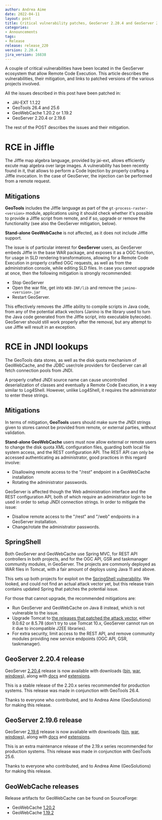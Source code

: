```yaml
---
author: Andrea Aime
date: 2022-04-11
layout: post
title: Critical vulnerability patches, GeoServer 2.20.4 and GeoServer 2.19.6 Released
categories:
- Announcements
tags:
- Release
release: release_220
version: 2.20.4
jira_version: 16838
---
```


A couple of critical vulnerabilities have been located in the GeoServer ecosystem that 
allow Remote Code Execution. This article describes the vulnerabilities, their mitigation,
and links to patched versions of the various projects involved.

All the issues described in this post have been patched in:
* JAI-EXT 1.1.22
* GeoTools 26.4 and 25.6
* GeoWebCache 1.20.2 or 1.19.2
* GeoServer 2.20.4 or 2.19.6

The rest of the POST describes the issues and their mitigation.

RCE in Jiffle
=============

The Jiffle map algebra language, provided by jai-ext, allows efficiently excute map algebra over large images.
A vulnerability has been recently found in it, that allows to perform a Code Injection by properly crafting a Jiffle invocation. In the case of GeoServer, the injection can be performed from a remote request.

Mitigations
-----------

**GeoTools** includes the Jiffle language as part of the ``gt-process-raster-<version>`` module, applications
using it should check whether it's possible to provide a Jiffle script from remote, and if so, upgrade
or remove the functionality (see also the GeoServer mitigation, below).

**Stand-alone GeoWebCache** is not affected, as it does not include Jiffle support.

The issue is of particular interest for **GeoServer** users, as GeoServer embeds Jiffle in the base WAR
package, and exposes it as a OGC function, for usage in SLD rendering transformations, allowing for a Remote Code Execution in properly crafted OGC requests, as well as from the administration console, while editing SLD files.
In case you cannot upgrade at once, then the following mitigation is strongly recommended:

- Stop GeoServer
- Open the war file, get into ``WEB-INF/lib`` and remove the ``janino-<version>.jar``
- Restart GeoServer.

This effectively removes the Jiffle ability to compile scripts in Java code, from any of the potential
attack vectors (Janino is the library used to turn the Java code generated from the Jiffle script, into executable bytecode). 
GeoServer should still work properly after the removal, but any attempt to use Jiffle will result in an exception.

RCE in JNDI lookups
===================

The GeoTools data stores, as well as the disk quota mechanism of GeoWebCache, and the JDBC user/role
providers for GeoServer can all fetch connection pools from JNDI.

A properly crafted JNDI source name can cause uncontrolled deserialization of classes and eventually
a Remote Code Execution, in a way similar to Log4Shell. However, unlike Log4Shell, it requires the
administrator to enter these strings.

Mitigations
-----------

In terms of mitigation, **GeoTools** users should make sure the JNDI strings given to stores cannot
be provided from remote, or external parties, without validation.

**Stand-alone GeoWebCache** users must now allow external or remote users to change the 
disk quota XML configuration files, guarding both local file system access, and the REST
configuration API. The REST API can only be accessed authenticating as administrator, 
good practices in this regard involve:
- Disallowing remote access to the "/rest" endpoint in a GeoWebCache installation
- Rotating the administrator passwords.

GeoServer is affected though the Web administration interface and the REST configuration API,
both of which require an administrator login to be used in order to setup JNDI connection strings.
In order to mitigate the issue:
- Disallow remote access to the "/rest" and "/web" endpoints in a GeoServer installation.
- Change/rotate the administrator passwords.

SpringShell
-----------

Both GeoServer and GeoWebCache use Spring MVC, for REST API controllers in both projects,
and for the OGC API, GSR and taskmanager community  modules, in GeoServer.
The projects are commonly deployed as WAR files in Tomcat, with a fair amount of deploys
using Java 11 and above.

This sets up both projects for exploit on the [SpringShell vulnerability](https://spring.io/blog/2022/03/31/spring-framework-rce-early-announcement). We looked, and could
not find an actual attack vector yet, but this release train contains updated Spring that patches
the potential issue.

For those that cannot upgrade, the recommended mitigations are:
- Run GeoServer and GeoWebCache on Java 8 instead, which is not vulnerable to the issue.
- Upgrade Tomcat to [the releases that patched the attack vector](https://spring.io/blog/2022/04/01/spring-framework-rce-mitigation-alternative), either 9.0.62 or 8.5.78 (don't try to use Tomcat 10.x, GeoServer cannot run on it due to incompatible J2EE libraries).
- For extra security, limit access to the REST API, and remove community modules providing new service endpoints (OGC API, GSR, taskmanager).

GeoServer 2.20.4 release
------------------------

GeoServer [2.20.4](/release/2.20.4/) release is now available with downloads ([bin](https://sourceforge.net/projects/geoserver/files/GeoServer/2.20.4/geoserver-2.20.4-bin.zip/download), [war](https://sourceforge.net/projects/geoserver/files/GeoServer/2.20.4/geoserver-2.20.4-war.zip/download), [windows](https://sourceforge.net/projects/geoserver/files/GeoServer/2.20.4/GeoServer-2.20.4-winsetup.exe/download)), along with [docs](https://sourceforge.net/projects/geoserver/files/GeoServer/2.20.4/geoserver-2.20.4-htmldoc.zip/download) and [extensions](https://sourceforge.net/projects/geoserver/files/GeoServer/2.20.4/extensions/).

This is a stable release of the 2.20.x series recommended for production systems. This release was made in conjunction with GeoTools 26.4.

Thanks to everyone who contributed, and to Andrea Aime (GeoSolutions) for making this release.

GeoServer 2.19.6 release
------------------------

GeoServer [2.19.6](/release/2.19.6/) release is now available with downloads ([bin](https://sourceforge.net/projects/geoserver/files/GeoServer/2.19.6/geoserver-2.19.6-bin.zip/download), [war](https://sourceforge.net/projects/geoserver/files/GeoServer/2.19.6/geoserver-2.19.6-war.zip/download), [windows](https://sourceforge.net/projects/geoserver/files/GeoServer/2.19.6/GeoServer-2.19.6-winsetup.exe/download)), along with [docs](https://sourceforge.net/projects/geoserver/files/GeoServer/2.19.6/geoserver-2.19.6-htmldoc.zip/download) and [extensions](https://sourceforge.net/projects/geoserver/files/GeoServer/2.19.6/extensions/).

This is an extra maintenance release of the 2.19.x series recommended for production systems. This release was made in conjunction with GeoTools 25.6.

Thanks to everyone who contributed, and to Andrea Aime (GeoSolutions) for making this release.

GeoWebCache releases
--------------------

Release artifacts for GeoWebCache can be found on SourceForge:

- GeoWebCache [1.20.2](https://sourceforge.net/projects/geowebcache/files/geowebcache/1.20.2/)
- GeoWebCache [1.19.2](https://sourceforge.net/projects/geowebcache/files/geowebcache/1.19.2/)
